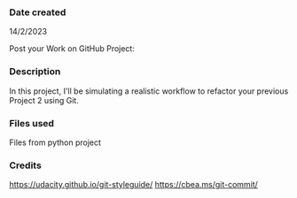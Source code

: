 ### Date created
14/2/2023


Post your Work on GitHub Project: 

### Description
In this project, I'll be simulating a realistic workflow to refactor your previous Project 2 using Git.

### Files used
Files from python project 

### Credits
https://udacity.github.io/git-styleguide/
https://cbea.ms/git-commit/